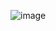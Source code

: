 ​![image](https://user-images.githubusercontent.com/56948080/149893452-b07a7e53-0de3-4990-9cc4-232f40f7abc2.png)
